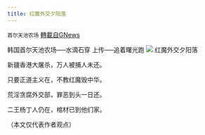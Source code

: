 ```yaml
---
title: 红魔外交夕阳落
---
```

`首尔天池农场` [轉載自GNews](https://gnews.org/zh-hans/1584969/)

韩国首尔天池农场—–水滴石穿 上传—–追着曙光跑
![](https://assets.gnews.org/wp-content/uploads/2021/10/10西封面.jpeg)
红魔外交夕阳落

新疆香港大屠杀，万人被捕人未还。

只要正道主义在，不教红魔毁中华。

荒淫贪腐外交部，罪恶到头一日还。

二王杨丁人仍在，棺材已到他们家。

（本文仅代表作者观点）
